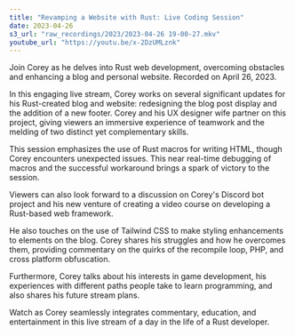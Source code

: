 ```yaml
---
title: "Revamping a Website with Rust: Live Coding Session"
date: 2023-04-26
s3_url: "raw_recordings/2023/2023-04-26 19-00-27.mkv"
youtube_url: "https://youtu.be/x-2DzUMLznk"
---
```


Join Corey as he delves into Rust web development, overcoming obstacles and enhancing a blog and personal website. Recorded on April 26, 2023.

In this engaging live stream, Corey works on several significant updates for his Rust-created blog and website: redesigning the blog post display and the addition of a new footer. Corey and his UX designer wife partner on this project, giving viewers an immersive experience of teamwork and the melding of two distinct yet complementary skills.

This session emphasizes the use of Rust macros for writing HTML, though Corey encounters unexpected issues. This near real-time debugging of macros and the successful workaround brings a spark of victory to the session.

Viewers can also look forward to a discussion on Corey's Discord bot project and his new venture of creating a video course on developing a Rust-based web framework.

He also touches on the use of Tailwind CSS to make styling enhancements to elements on the blog. Corey shares his struggles and how he overcomes them, providing commentary on the quirks of the recompile loop, PHP, and cross platform obfuscation.

Furthermore, Corey talks about his interests in game development, his experiences with different paths people take to learn programming, and also shares his future stream plans.

Watch as Corey seamlessly integrates commentary, education, and entertainment in this live stream of a day in the life of a Rust developer.
